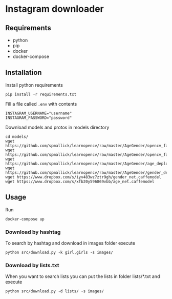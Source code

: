 # Instagram downloader

## Requirements

- python
- pip
- docker
- docker-compose

## Installation

Install python requirements

```
pip install -r requirements.txt
```

Fill a file called `.env` with contents

```
INSTAGRAM_USERNAME="username"
INSTAGRAM_PASSWORD="password"
```

Download models and protos in models directory

```
cd models/
wget https://github.com/spmallick/learnopencv/raw/master/AgeGender/opencv_face_detector.pbtxt
wget https://github.com/spmallick/learnopencv/raw/master/AgeGender/opencv_face_detector_uint8.pb
wget https://github.com/spmallick/learnopencv/raw/master/AgeGender/age_deploy.prototxt
wget https://github.com/spmallick/learnopencv/raw/master/AgeGender/gender_deploy.prototxt
wget https://www.dropbox.com/s/iyv483wz7ztr9gh/gender_net.caffemodel
wget https://www.dropbox.com/s/xfb20y596869vbb/age_net.caffemodel
```

## Usage

Run

```
docker-compose up
```

### Download by hashtag

To search by hashtag and download in images folder execute

```
python src/download.py -k girl,girls -s images/
```

### Download by lists.txt

When you want to search lists you can put the lists in folder lists/*.txt and execute


```
python src/download.py -d lists/ -s images/
```